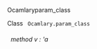 Ocamlaryparam_class

 Class `` Ocamlary.param_class`` 
<a id="method-v"></a>
###### &nbsp; method v : 'a

